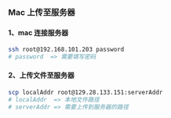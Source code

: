 ### Mac 上传至服务器

#### 1、mac 连接服务器

```bash
ssh root@192.168.101.203 password
# password  => 需要填写密码
```

#### 2、上传文件至服务器

```bash
scp localAddr root@129.28.133.151:serverAddr
# localAddr  => 本地文件路径
# serverAddr => 需要上传到服务器的路径
```
